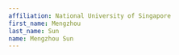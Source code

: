 ```yaml
---
affiliation: National University of Singapore
first_name: Mengzhou
last_name: Sun
name: Mengzhou Sun
---
```

